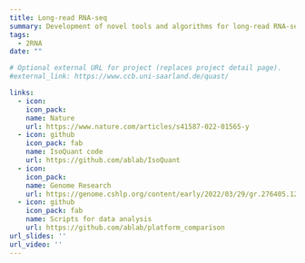```yaml
---
title: Long-read RNA-seq
summary: Development of novel tools and algorithms for long-read RNA-sequencing data
tags:
  - 2RNA
date: ""

# Optional external URL for project (replaces project detail page).
#external_link: https://www.ccb.uni-saarland.de/quast/

links:
  - icon: 
    icon_pack: 
    name: Nature
    url: https://www.nature.com/articles/s41587-022-01565-y
  - icon: github
    icon_pack: fab
    name: IsoQuant code
    url: https://github.com/ablab/IsoQuant
  - icon: 
    icon_pack: 
    name: Genome Research
    url: https://genome.cshlp.org/content/early/2022/03/29/gr.276405.121
  - icon: github
    icon_pack: fab
    name: Scripts for data analysis
    url: https://github.com/ablab/platform_comparison
url_slides: ''
url_video: ''
---
```

